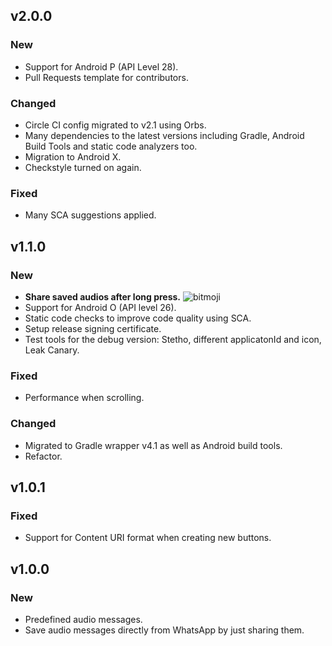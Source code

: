 ## v2.0.0
### New
- Support for Android P (API Level 28).
- Pull Requests template for contributors.

### Changed
- Circle CI config migrated to v2.1 using Orbs.
- Many dependencies to the latest versions including Gradle, Android Build Tools and static code analyzers too.
- Migration to Android X.
- Checkstyle turned on again.

### Fixed
- Many SCA suggestions applied.

## v1.1.0

### New
- **Share saved audios after long press.**
![bitmoji](https://render.bitstrips.com/v2/cpanel/8363918-196115675_6-s4-v1.png?transparent=1&palette=1&width=246)
- Support for Android O (API level 26).
- Static code checks to improve code quality using SCA.
- Setup release signing certificate.
- Test tools for the debug version: Stetho, different applicatonId and icon, Leak Canary.

### Fixed
- Performance when scrolling.

### Changed
- Migrated to Gradle wrapper v4.1 as well as Android build tools.
- Refactor.

## v1.0.1

### Fixed
- Support for Content URI format when creating new buttons.

## v1.0.0
### New
- Predefined audio messages.
- Save audio messages directly from WhatsApp by just sharing them.